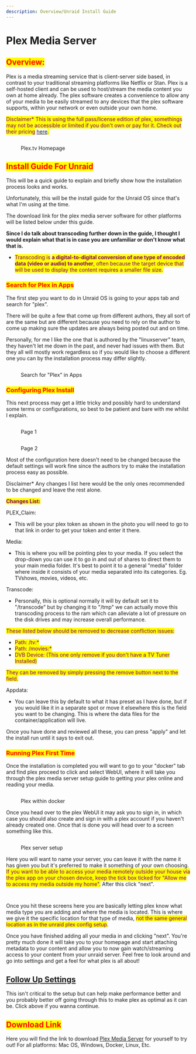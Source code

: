 ```yaml
---
description: Overview/Unraid Install Guide
---
```


# Plex Media Server

## <mark style="color:red;">Overview:</mark>

Plex is a media streaming service that is client-server side based, in contrast to your traditional streaming platforms like Netflix or Stan. Plex is a self-hosted client and can be used to host/stream the media content you own at home already. The plex software creates a convenience to allow any of your media to be easily streamed to any devices that the plex software supports, within your network or even outside your own home.

<mark style="color:purple;">Disclaimer\* This is using the full pass/license edition of plex, somethings may not be accessible or limited if you don't own or pay for it. Check out their pricing</mark> [here](https://www.plex.tv/en-au/plex-pass/)<mark style="color:purple;">.</mark>

<figure><img src=".gitbook/assets/1111111111 (2) (1) (1).PNG" alt=""><figcaption><p>Plex.tv Homepage</p></figcaption></figure>

## <mark style="color:red;">Install Guide For Unraid</mark>

This will be a quick guide to explain and briefly show how the installation process looks and works.

Unfortunately, this will be the install guide for the Unraid OS since that's what I'm using at the time.

The download link for the plex media server software for other platforms will be listed below under this guide.

**Since I do talk about transcoding further down in the guide, I thought I would explain what that is in case you are unfamiliar or don't know what that is.**

* <mark style="color:purple;">Transcoding is</mark> <mark style="color:purple;"></mark><mark style="color:purple;">**a digital-to-digital conversion of one type of encoded data (video or audio) to another**</mark><mark style="color:purple;">, often because the target device that will be used to display the content requires a smaller file size.</mark>

### <mark style="color:red;">Search for Plex in Apps</mark>

The first step you want to do in Unraid OS is going to your apps tab and search for "plex".

There will be quite a few that come up from different authors, they all sort of are the same but are different because you need to rely on the author to come up making sure the updates are always being posted out and on time.

Personally, for me I like the one that is authored by the "linuxserver" team, they haven't let me down in the past,  and never had issues with them. But they all will mostly work regardless so if you would like to choose a different one you can by the installation process may differ slightly.

<figure><img src=".gitbook/assets/1111111111 (1) (1).PNG" alt=""><figcaption><p>Search for "Plex" in Apps</p></figcaption></figure>

### <mark style="color:red;">Configuring Plex Install</mark>

This next process may get a little tricky and possibly hard to understand some terms or configurations, so best to be patient and bare with me whilst I explain.

<figure><img src=".gitbook/assets/1111111111 (2) (1) (2).PNG" alt=""><figcaption><p>Page 1</p></figcaption></figure>

<figure><img src=".gitbook/assets/222222222222 (1) (1).PNG" alt=""><figcaption><p>Page 2</p></figcaption></figure>

Most of the configuration here doesn't need to be changed because the default settings will work fine since the authors try to make the installation process easy as possible.&#x20;

Disclaimer\* Any changes I list here would be the only ones recommended to be changed and leave the rest alone.

<mark style="color:purple;">**Changes List:**</mark>

PLEX\_Claim:&#x20;

* This will be your plex token as shown in the photo you will need to go to that link in order to get your token and enter it there.

Media:

* This is where you will be pointing plex to your media. If you select the drop-down you can use it to go in and out of shares to direct them to your main media folder. It's best to point it to a general "media" folder where inside it consists of your media separated into its categories. Eg. TVshows, movies, videos, etc.

Transcode:

* Personally, this is optional normally it will by default set it to "/transcode" but by changing it to "/tmp" we can actually move this transcoding process to the ram which can alleviate a lot of pressure on the disk drives and may increase overall performance.

<mark style="color:purple;">These listed below should be removed to decrease confliction issues:</mark>

* <mark style="color:purple;">Path: /tv:\*</mark>
* <mark style="color:purple;">Path: /movies:\*</mark>
* <mark style="color:purple;">DVB Device: (This one only remove if you don't have a TV Tuner Installed)</mark>

<mark style="color:purple;">They can be removed by simply pressing the remove button next to the field.</mark>

Appdata:

* You can leave this by default to what it has preset as I have done, but if you would like it in a separate spot or move it elsewhere this is the field you want to be changing. This is where the data files for the container/application will live.

Once you have done and reviewed all these, you can press "apply" and let the install run until it says to exit out.

### <mark style="color:red;">Running Plex First Time</mark>

Once the installation is completed you will want to go to your "docker" tab and find plex proceed to click and select WebUI, where it will take you through the plex media server setup guide to getting your plex online and reading your media.

<figure><img src=".gitbook/assets/1111111111 (4) (1).PNG" alt=""><figcaption><p>Plex within docker</p></figcaption></figure>

Once you head over to the plex WebUI it may ask you to sign in, in which case you should also create and sign in with a plex account if you haven't already created one. Once that is done you will head over to a screen something like this.

<figure><img src=".gitbook/assets/1111111111 (2) (1).PNG" alt=""><figcaption><p>Plex server setup</p></figcaption></figure>

Here you will want to name your server, you can leave it with the name it has given you but it's preferred to make it something of your own choosing. <mark style="color:purple;">If you want to be able to access your media remotely outside your house via the plex app on your chosen device, keep the tick box ticked for "Allow me to access my media outside my home".</mark> After this click "next".

<figure><img src=".gitbook/assets/1111111111 (3) (1) (1).PNG" alt=""><figcaption></figcaption></figure>

<figure><img src=".gitbook/assets/222222222222 (2).PNG" alt=""><figcaption></figcaption></figure>

Once you hit these screens here you are basically letting plex know what media type you are adding and where the media is located. This is where we give it the specific location for that type of media, <mark style="color:purple;">not the same general location as in the unraid plex config setup</mark>.&#x20;

Once you have finished adding all your media in and clicking "next". You're pretty much done it will take you to your homepage and start attaching metadata to your content and allow you to now gain watch/streaming access to your content from your unraid server. Feel free to look around and go into settings and get a feel for what plex is all about!

## [Follow Up Settings](follow-up-settings.md)

This isn't critical to the setup but can help make performance better and you probably better off going through this to make plex as optimal as it can be. Click above if you wanna continue.

## <mark style="color:red;">Download Link</mark>

Here you will find the link to download [Plex Media Server](https://www.plex.tv/media-server-downloads/) for yourself to try out! For all platforms: Mac OS, Windows, Docker, Linux, Etc.
